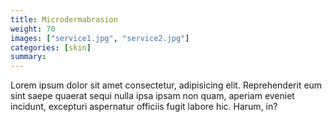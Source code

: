 ```yaml
---
title: Microdermabrasion
weight: 70
images: ["service1.jpg", "service2.jpg"]
categories: [skin]
summary: 
---
```

Lorem ipsum dolor sit amet consectetur, adipisicing elit. Reprehenderit eum sint saepe quaerat sequi nulla ipsa ipsam non quam, aperiam eveniet incidunt, excepturi aspernatur officiis fugit labore hic. Harum, in?